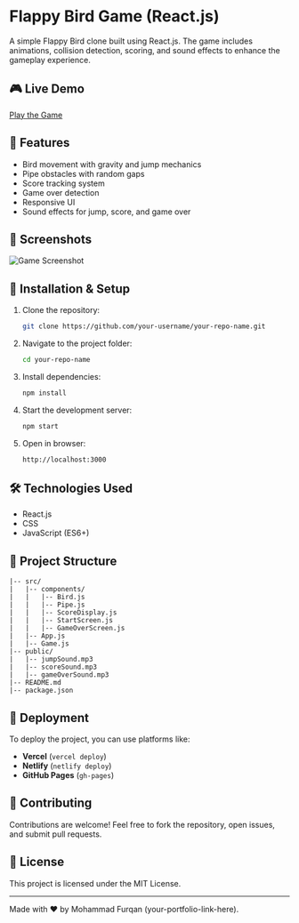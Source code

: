 # Flappy Bird Game (React.js)

A simple Flappy Bird clone built using React.js. The game includes animations, collision detection, scoring, and sound effects to enhance the gameplay experience.

## 🎮 Live Demo

[Play the Game](https://flappy-bird-game-3ia1k2y43-furqan5921s-projects.vercel.app/)

## 🚀 Features

- Bird movement with gravity and jump mechanics
- Pipe obstacles with random gaps
- Score tracking system
- Game over detection
- Responsive UI
- Sound effects for jump, score, and game over

## 📸 Screenshots

![Game Screenshot](screenshot-url-here)

## 🔧 Installation & Setup

1. Clone the repository:
   ```sh
   git clone https://github.com/your-username/your-repo-name.git
   ```
2. Navigate to the project folder:
   ```sh
   cd your-repo-name
   ```
3. Install dependencies:
   ```sh
   npm install
   ```
4. Start the development server:
   ```sh
   npm start
   ```
5. Open in browser:
   ```sh
   http://localhost:3000
   ```


## 🛠️ Technologies Used

- React.js
- CSS
- JavaScript (ES6+)

## 📂 Project Structure
```
|-- src/
|   |-- components/
|   |   |-- Bird.js
|   |   |-- Pipe.js
|   |   |-- ScoreDisplay.js
|   |   |-- StartScreen.js
|   |   |-- GameOverScreen.js
|   |-- App.js
|   |-- Game.js
|-- public/
|   |-- jumpSound.mp3
|   |-- scoreSound.mp3
|   |-- gameOverSound.mp3
|-- README.md
|-- package.json
```

## 🚀 Deployment

To deploy the project, you can use platforms like:
- **Vercel** (`vercel deploy`)
- **Netlify** (`netlify deploy`)
- **GitHub Pages** (`gh-pages`)

## 🤝 Contributing

Contributions are welcome! Feel free to fork the repository, open issues, and submit pull requests.

## 📜 License

This project is licensed under the MIT License.

---

Made with ❤️ by Mohammad Furqan (your-portfolio-link-here).
